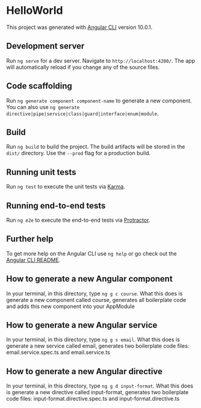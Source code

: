 # HelloWorld

This project was generated with [Angular CLI](https://github.com/angular/angular-cli) version 10.0.1.

## Development server

Run `ng serve` for a dev server. Navigate to `http://localhost:4200/`. The app will automatically reload if you change any of the source files.

## Code scaffolding

Run `ng generate component component-name` to generate a new component. You can also use `ng generate directive|pipe|service|class|guard|interface|enum|module`.

## Build

Run `ng build` to build the project. The build artifacts will be stored in the `dist/` directory. Use the `--prod` flag for a production build.

## Running unit tests

Run `ng test` to execute the unit tests via [Karma](https://karma-runner.github.io).

## Running end-to-end tests

Run `ng e2e` to execute the end-to-end tests via [Protractor](http://www.protractortest.org/).

## Further help

To get more help on the Angular CLI use `ng help` or go check out the [Angular CLI README](https://github.com/angular/angular-cli/blob/master/README.md).

## How to generate a new Angular component
In your terminal, in this directory, type `ng g c course`. What this does is generate a new component called course, generates all boilerplate code and adds this new component into your AppModule

## How to generate a new Angular service
In your terminal, in this directory, type `ng g s email`. What this does is generate a new service called email, generates two boilerplate code files: email.service.spec.ts and email.service.ts

## How to generate a new Angular directive
In your terminal, in this directory, type `ng g d input-format`. What this does is generate a new directive called input-format, generates two boilerplate code files: input-format.directive.spec.ts and input-format.directive.ts
